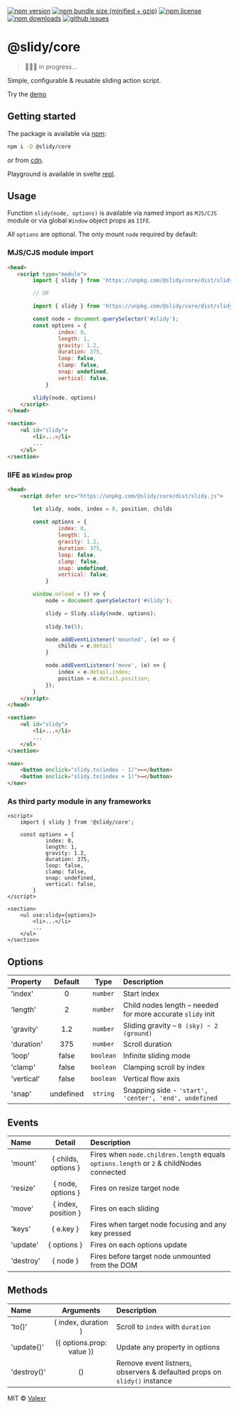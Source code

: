 [![npm version](https://img.shields.io/npm/v/@slidy/core)](https://www.npmjs.com/package/@slidy/core)
[![npm bundle size (minified + gzip)](https://img.shields.io/bundlephobia/minzip/@slidy/core)](https://bundlephobia.com/package/@slidy/core)
[![npm license](https://img.shields.io/npm/l/@slidy/core)](https://www.npmjs.com/package/@slidy/core)
[![npm downloads](https://img.shields.io/npm/dt/@slidy/core)](https://www.npmjs.com/package/@slidy/core)
[![github issues](https://img.shields.io/github/issues/valexr/slidy)](https://github.com/Valexr/slidy/issues)

# @slidy/core

> 👨🏻‍💻 in progress...

Simple, configurable & reusable sliding action script.

Try the [demo]


## Getting started

The package is available via [npm]:

```sh
npm i -D @slidy/core
```
or from [cdn].

Playground is available in svelte [repl].


## Usage

Function `slidy(node, options)` is available via named import as `MJS/CJS` module or via global `Window` object props as `IIFE`. 

All `options` are optional. The only mount `node` required by default:

### MJS/CJS module import

```html
<head>
   <script type="module">
        import { slidy } from 'https://unpkg.com/@slidy/core/dist/slidy.mjs';

        // OR

        import { slidy } from 'https://unpkg.com/@slidy/core/dist/slidy.cjs';

        const node = document.querySelector('#slidy');
        const options = {
                index: 0,
                length: 1,
                gravity: 1.2,
                duration: 375,
                loop: false,
                clamp: false,
                snap: undefined,
                vertical: false,
            }

        slidy(node, options)
    </script>
</head>

<section>
    <ul id="slidy">
        <li>...</li>
        ...
    </ul>
</section>
```

### IIFE as `Window` prop

```html
<head>
    <script defer src="https://unpkg.com/@slidy/core/dist/slidy.js">

        let slidy, node, index = 0, position, childs
    
        const options = {
                index: 0,
                length: 1,
                gravity: 1.2,
                duration: 375,
                loop: false,
                clamp: false,
                snap: undefined,
                vertical: false,
            }

        window.onload = () => {
            node = document.querySelector('#slidy');

            slidy = Slidy.slidy(node, options);
            
            slidy.to(5);

            node.addEventListener('mounted', (e) => {
                childs = e.detail
            }

            node.addEventListener('move', (e) => {
                index = e.detail.index;
                position = e.detail.position;
            });
        }
    </script>
</head>

<section>
    <ul id="slidy">
        <li>...</li>
        ...
    </ul>
</section>

<nav>
    <button onclick="slidy.to(index - 1)">←</button>
    <button onclick="slidy.to(index + 1)">→</button>
</nav>
```

### As third party module in any frameworks

```svelte
<script>
    import { slidy } from '@slidy/core';

    const options = {
            index: 0,
            length: 1,
            gravity: 1.2,
            duration: 375,
            loop: false,
            clamp: false,
            snap: undefined,
            vertical: false,
        }
</script>

<section>
    <ul use:slidy={options}>
        <li>...</li>
        ...
    </ul>
</section>
```


## Options

| Property     | Default          | Type       | Description |
| :----------- | :--------------: | :--------: | :---------- |
| 'index'      | 0                | `number`   | Start index |
| 'length'     | 2                | `number`   | Child nodes length – needed for more accurate `slidy` init |
| 'gravity'    | 1.2              | `number`   | Sliding gravity – `0 (sky) ~ 2 (ground)` |
| 'duration'   | 375              | `number`   | Scroll duration |
| 'loop'       | false            | `boolean`  | Infinite sliding mode |
| 'clamp'      | false            | `boolean`  | Clamping scroll by index |
| 'vertical'   | false            | `boolean`  | Vertical flow axis |
| 'snap'       | undefined        | `string`   | Snapping side - `'start', 'center', 'end', undefined` |


## Events

| Name     | Detail               | Description |
| :------- | :------------------: | :---------- |
| 'mount'  | { childs, options }  | Fires when `node.children.length` equals `options.length` or `2` & childNodes connected |
| 'resize' | { node, options }    | Fires on resize target node |
| 'move'   | { index, position }  | Fires on each sliding |
| 'keys'   | { e.key }            | Fires when target node focusing and any key pressed |
| 'update' | { options }          | Fires on each options update |
| 'destroy'| { node }             | Fires before target node unmounted from the DOM |


## Methods

| Name        | Arguments                 | Description |
| :---------- | :-----------------------: | :---------- |
| 'to()'      | ( index, duration )       | Scroll to `index` with `duration` |
| 'update()'  | ({ options.prop: value }) | Update any property in options |
| 'destroy()' | ()                        | Remove event listners, observers & defaulted props on `slidy()` instance |



MIT &copy; [Valexr](https://github.com/Valexr)

[demo]: https://slidy-core.surge.sh
[npm]: https://www.npmjs.com/package/@slidy/core
[cdn]: https://unpkg.com/@slidy/core/
[repl]: https://svelte.dev/repl/8edad715f4054a20ac9b43af28b17083